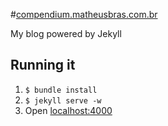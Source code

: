 #[compendium.matheusbras.com.br](http://compendium.matheusbras.com.br)

My blog powered by Jekyll

## Running it

1. `$ bundle install`
2. `$ jekyll serve -w`
3. Open [localhost:4000](http://localhost:4000)
